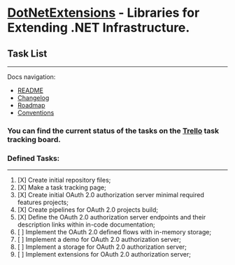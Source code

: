 #  [DotNetExtensions][dotnetextensions] - Libraries for Extending .NET Infrastructure.

## Task List
---
Docs navigation:
* [README][root.readme]
* [Changelog][docs.changelog]
* [Roadmap][docs.roadmap]
* [Conventions][docs.conventions]

### You can find the current status of the tasks on the [Trello][external.trello] task tracking board.

### Defined Tasks:
---
1. [X] Create initial repository files;
2. [X] Make a task tracking page;
3. [X] Create initial OAuth 2.0 authorization server minimal required features projects;
3. [X] Create pipelines for OAuth 2.0 projects build;
4. [X] Define the OAuth 2.0 authorization server endpoints and their description links within in-code documentation;
5. [ ] Implement the OAuth 2.0 defined flows with in-memory storage;
6. [ ] Implement a demo for OAuth 2.0 authorization server;
7. [ ] Implement a storage for OAuth 2.0 authorization server;
8. [ ] Implement extensions for OAuth 2.0 authorization server;



<!-- LINKS -->

<!-- dotnetextensions -->

[dotnetextensions]: https://dotnetextensions.com

<!-- root -->

[root.readme]: README.md

<!-- docs -->

[docs.changelog]: CHANGELOG.md
[docs.roadmap]: ROADMAP.md
[docs.conventions]: CONVENTIONS.md

<!-- external -->
[external.trello]: https://trello.com/b/nbGWjZSY/dotnetextensions
